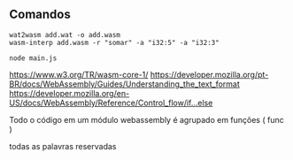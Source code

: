 ## Comandos

```
wat2wasm add.wat -o add.wasm
wasm-interp add.wasm -r "somar" -a "i32:5" -a "i32:3"

node main.js
```

https://www.w3.org/TR/wasm-core-1/
https://developer.mozilla.org/pt-BR/docs/WebAssembly/Guides/Understanding_the_text_format
https://developer.mozilla.org/en-US/docs/WebAssembly/Reference/Control_flow/if...else

Todo o código em um módulo webassembly é agrupado em funções
( func <assinatura> <locais> <corpo> )

todas as palavras reservadas